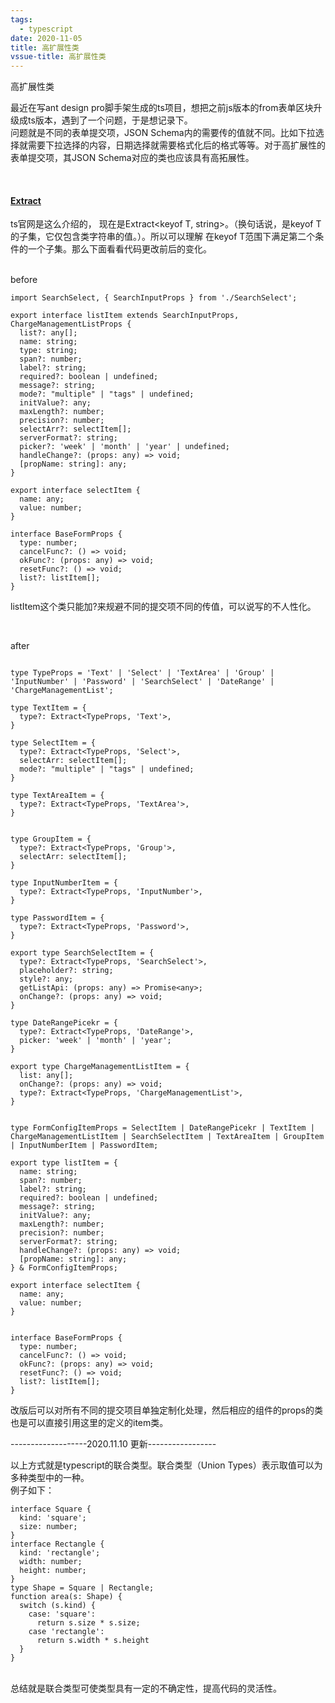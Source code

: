 ```yaml
---
tags:
  - typescript
date: 2020-11-05
title: 高扩展性类
vssue-title: 高扩展性类
---
```


高扩展性类

<!-- more -->

最近在写ant design pro脚手架生成的ts项目，想把之前js版本的from表单区块升级成ts版本，遇到了一个问题，于是想记录下。
<br />
问题就是不同的表单提交项，JSON Schema内的需要传的值就不同。比如下拉选择就需要下拉选择的内容，日期选择就需要格式化后的格式等等。对于高扩展性的表单提交项，其JSON Schema对应的类也应该具有高拓展性。

<br />

#### [Extract](https://www.tslang.cn/docs/release-notes/typescript-2.9.html)

ts官网是这么介绍的， 现在是Extract<keyof T, string>。（换句话说，是keyof T的子集，它仅包含类字符串的值。）。所以可以理解 在keyof T范围下满足第二个条件的一个子集。那么下面看看代码更改前后的变化。

<br />
before

```
import SearchSelect, { SearchInputProps } from './SearchSelect';

export interface listItem extends SearchInputProps, ChargeManagementListProps {
  list?: any[];
  name: string;
  type: string;
  span?: number;
  label?: string;
  required?: boolean | undefined;
  message?: string;
  mode?: "multiple" | "tags" | undefined;
  initValue?: any;
  maxLength?: number;
  precision?: number;
  selectArr?: selectItem[];
  serverFormat?: string;
  picker?: 'week' | 'month' | 'year' | undefined;
  handleChange?: (props: any) => void;
  [propName: string]: any;
}

export interface selectItem {
  name: any;
  value: number;
}

interface BaseFormProps {
  type: number;
  cancelFunc?: () => void;
  okFunc?: (props: any) => void;
  resetFunc?: () => void;
  list?: listItem[];
}
```
listItem这个类只能加?来规避不同的提交项不同的传值，可以说写的不人性化。

<br />

after

```

type TypeProps = 'Text' | 'Select' | 'TextArea' | 'Group' | 'InputNumber' | 'Password' | 'SearchSelect' | 'DateRange' | 'ChargeManagementList';

type TextItem = {
  type?: Extract<TypeProps, 'Text'>,
}

type SelectItem = {
  type?: Extract<TypeProps, 'Select'>,
  selectArr: selectItem[];
  mode?: "multiple" | "tags" | undefined;
}

type TextAreaItem = {
  type?: Extract<TypeProps, 'TextArea'>,
}


type GroupItem = {
  type?: Extract<TypeProps, 'Group'>,
  selectArr: selectItem[];
}

type InputNumberItem = {
  type?: Extract<TypeProps, 'InputNumber'>,
}

type PasswordItem = {
  type?: Extract<TypeProps, 'Password'>,
}

export type SearchSelectItem = {
  type?: Extract<TypeProps, 'SearchSelect'>,
  placeholder?: string;
  style?: any;
  getListApi: (props: any) => Promise<any>;
  onChange?: (props: any) => void;
}

type DateRangePicekr = {
  type?: Extract<TypeProps, 'DateRange'>,
  picker: 'week' | 'month' | 'year';
}

export type ChargeManagementListItem = {
  list: any[];
  onChange?: (props: any) => void;
  type?: Extract<TypeProps, 'ChargeManagementList'>,
}


type FormConfigItemProps = SelectItem | DateRangePicekr | TextItem | ChargeManagementListItem | SearchSelectItem | TextAreaItem | GroupItem | InputNumberItem | PasswordItem;

export type listItem = {
  name: string;
  span?: number;
  label?: string;
  required?: boolean | undefined;
  message?: string;
  initValue?: any;
  maxLength?: number;
  precision?: number;
  serverFormat?: string;
  handleChange?: (props: any) => void;
  [propName: string]: any;
} & FormConfigItemProps;

export interface selectItem {
  name: any;
  value: number;
}


interface BaseFormProps {
  type: number;
  cancelFunc?: () => void;
  okFunc?: (props: any) => void;
  resetFunc?: () => void;
  list?: listItem[];
}
```
改版后可以对所有不同的提交项目单独定制化处理，然后相应的组件的props的类也是可以直接引用这里的定义的item类。
<br />



-------------------2020.11.10 更新-----------------

以上方式就是typescript的联合类型。联合类型（Union Types）表示取值可以为多种类型中的一种。
<br />
例子如下：
```
interface Square {
  kind: 'square';
  size: number;
}
interface Rectangle {
  kind: 'rectangle';
  width: number;
  height: number;
}
type Shape = Square | Rectangle;
function area(s: Shape) {
  switch (s.kind) {
    case: 'square':
      return s.size * s.size;
    case 'rectangle':
      return s.width * s.height
  }
}
```
<br />
总结就是联合类型可使类型具有一定的不确定性，提高代码的灵活性。




